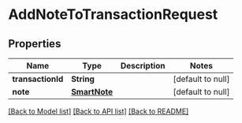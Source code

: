 # AddNoteToTransactionRequest
## Properties

| Name | Type | Description | Notes |
|------------ | ------------- | ------------- | -------------|
| **transactionId** | **String** |  | [default to null] |
| **note** | [**SmartNote**](SmartNote.md) |  | [default to null] |

[[Back to Model list]](../README.md#documentation-for-models) [[Back to API list]](../README.md#documentation-for-api-endpoints) [[Back to README]](../README.md)

